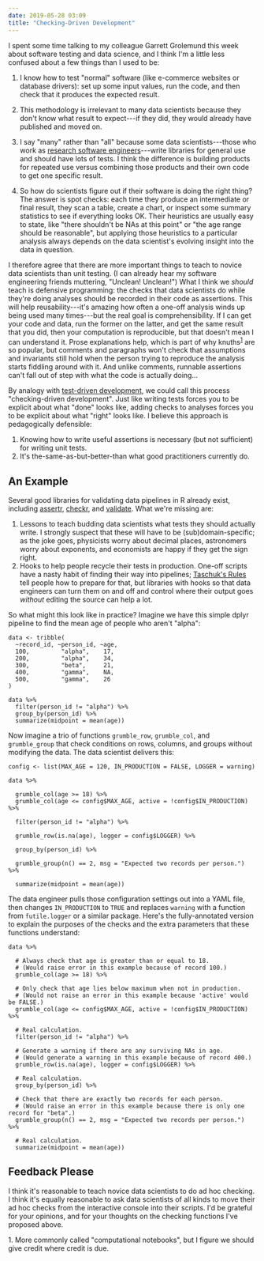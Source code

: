```yaml
---
date: 2019-05-28 03:09
title: "Checking-Driven Development"
---
```


I spent some time talking to my colleague Garrett Grolemund this week about software testing and data science,
and I think I'm a little less confused about a few things than I used to be:

1.  I know how to test "normal" software (like e-commerce websites or database drivers):
    set up some input values, run the code, and then check that it produces the expected result.

2.  This methodology is irrelevant to many data scientists because they don't know what result to expect---if they did,
    they would already have published and moved on.

3.  I say "many" rather than "all"
    because some data scientists---those who work as [research software engineers](https://researchsoftware.org/)---write
    libraries for general use and should have lots of tests.
    I think the difference is building products for repeated use
    versus combining those products and their own code to get one specific result.

4.  So how do scientists figure out if their software is doing the right thing?
    The answer is spot checks:
    each time they produce an intermediate or final result,
    they scan a table, create a chart, or inspect some summary statistics
    to see if everything looks OK.
    Their heuristics are usually easy to state,
    like "there shouldn't be NAs at this point" or "the age range should be reasonable",
    but applying those heuristics to a particular analysis always depends on
    the data scientist's evolving insight into the data in question.

I therefore agree that
there are more important things to teach to novice data scientists than unit testing.
(I can already hear my software engineering friends muttering, "Unclean! Unclean!")
What I think we *should* teach is defensive programming:
the checks that data scientists do while they're doing analyses
should be recorded in their code as assertions.
This will help reusability---it's amazing how often a one-off analysis
winds up being used many times---but the real goal is comprehensibility.
If I can get your code and data,
run the former on the latter,
and get the same result that you did,
then your computation is reproducible,
but that doesn't mean I can understand it.
Prose explanations help,
which is part of why knuths<sup><a href="#footnote-knuth">1</a></sup> are so popular,
but comments and paragraphs won't check that assumptions and invariants still hold
when the person trying to reproduce the analysis starts fiddling around with it.
And unlike comments,
runnable assertions can't fall out of step with what the code is actually doing...

By analogy with [test-driven development](https://en.wikipedia.org/wiki/Test-driven_development),
we could call this process "checking-driven development".
Just like writing tests forces you to be explicit about what "done" looks like,
adding checks to analyses forces you to be explicit about what "right" looks like.
I believe this approach is pedagogically defensible:

1.  Knowing how to write useful assertions
    is necessary (but not sufficient) for writing unit tests.
2.  It's the-same-as-but-better-than what good practitioners currently do.

## An Example

Several good libraries for validating data pipelines in R already exist,
including [assertr](https://cran.r-project.org/web/packages/assertr/index.html),
[checkr](https://cran.r-project.org/web/packages/checkr/index.html),
and [validate](https://cran.r-project.org/web/packages/validate/index.html).
What we're missing are:

1.  Lessons to teach budding data scientists what tests they should actually write.
    I strongly suspect that these will have to be (sub)domain-specific;
    as the joke goes,
    physicists worry about decimal places,
    astronomers worry about exponents,
    and economists are happy if they get the sign right.
2.  Hooks to help people recycle their tests in production.
    One-off scripts have a nasty habit of finding their way into pipelines;
    [Taschuk's Rules](https://journals.plos.org/ploscompbiol/article?id=10.1371/journal.pcbi.1005412)
    tell people how to prepare for that,
    but libraries with hooks so that data engineers can turn them on and off
    and control where their output goes
    *without* editing the source can help a lot.

So what might this look like in practice?
Imagine we have this simple dplyr pipeline
to find the mean age of people who aren't "alpha":

```
data <- tribble(
  ~record_id, ~person_id, ~age,
  100,         "alpha",    17,
  200,         "alpha",    34,
  300,         "beta",     21,
  400,         "gamma",    NA,
  500,         "gamma",    26
)

data %>%
  filter(person_id != "alpha") %>%
  group_by(person_id) %>%
  summarize(midpoint = mean(age))
```

Now imagine a trio of functions `grumble_row`, `grumble_col`, and `grumble_group`
that check conditions on rows, columns, and groups without modifying the data.
The data scientist delivers this:

```
config <- list(MAX_AGE = 120, IN_PRODUCTION = FALSE, LOGGER = warning)

data %>%

  grumble_col(age >= 18) %>%
  grumble_col(age <= config$MAX_AGE, active = !config$IN_PRODUCTION) %>%

  filter(person_id != "alpha") %>%

  grumble_row(is.na(age), logger = config$LOGGER) %>%

  group_by(person_id) %>%

  grumble_group(n() == 2, msg = "Expected two records per person.") %>%

  summarize(midpoint = mean(age))
```

The data engineer pulls those configuration settings out into a YAML file,
then changes `IN_PRODUCTION` to `TRUE`
and replaces `warning` with a function from `futile.logger` or a similar package.
Here's the fully-annotated version to explain the purposes of the checks
and the extra parameters that these functions understand:

```
data %>%

  # Always check that age is greater than or equal to 18.
  # (Would raise error in this example because of record 100.)
  grumble_col(age >= 18) %>%

  # Only check that age lies below maximum when not in production.
  # (Would not raise an error in this example because 'active' would be FALSE.)
  grumble_col(age <= config$MAX_AGE, active = !config$IN_PRODUCTION) %>%

  # Real calculation.
  filter(person_id != "alpha") %>%

  # Generate a warning if there are any surviving NAs in age.
  # (Would generate a warning in this example because of record 400.)
  grumble_row(is.na(age), logger = config$LOGGER) %>%

  # Real calculation.
  group_by(person_id) %>%

  # Check that there are exactly two records for each person.
  # (Would raise an error in this example because there is only one record for "beta".)
  grumble_group(n() == 2, msg = "Expected two records per person.") %>%

  # Real calculation.
  summarize(midpoint = mean(age))
```

## Feedback Please

I think it's reasonable to teach novice data scientists to do ad hoc checking.
I think it's equally reasonable to ask data scientists of all kinds
to move their ad hoc checks from the interactive console into their scripts.
I'd be grateful for your opinions,
and for your thoughts on the checking functions I've proposed above.

<span id="footnote-knuth">1.</span> More commonly called "computational notebooks",
but I figure we should give credit where credit is due.
